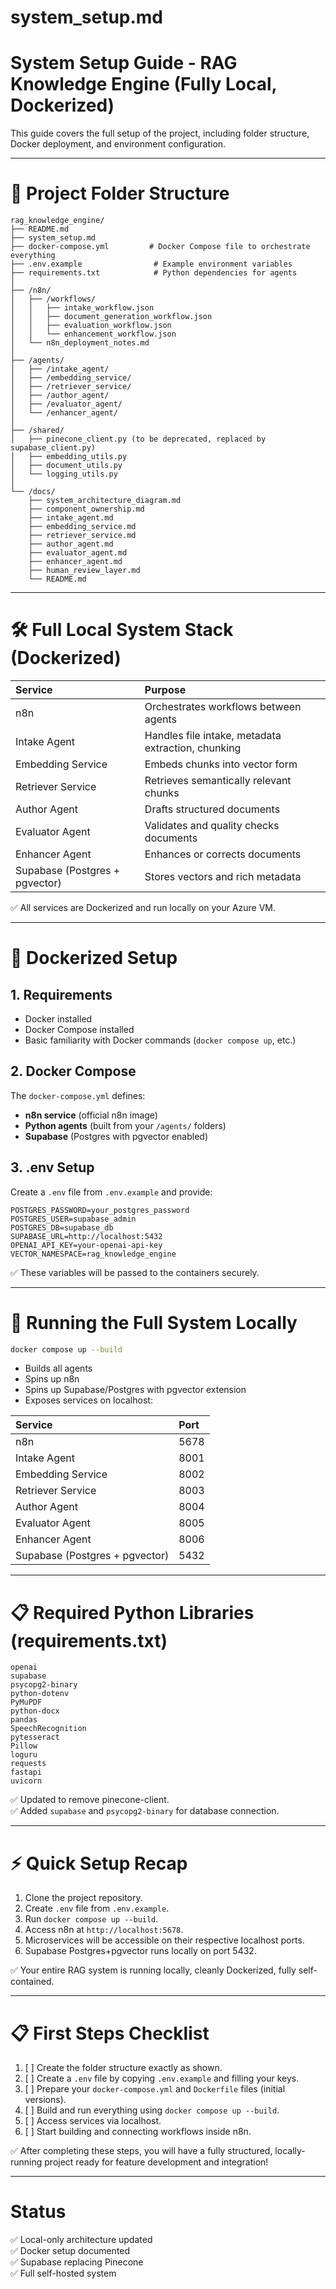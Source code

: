 # system_setup.md

# System Setup Guide - RAG Knowledge Engine (Fully Local, Dockerized)

This guide covers the full setup of the project, including folder structure, Docker deployment, and environment configuration.

---

# 📂 Project Folder Structure

```plaintext
rag_knowledge_engine/
├── README.md
├── system_setup.md
├── docker-compose.yml         # Docker Compose file to orchestrate everything
├── .env.example                # Example environment variables
├── requirements.txt            # Python dependencies for agents
│
├── /n8n/
│   ├── /workflows/
│   │   ├── intake_workflow.json
│   │   ├── document_generation_workflow.json
│   │   ├── evaluation_workflow.json
│   │   └── enhancement_workflow.json
│   └── n8n_deployment_notes.md
│
├── /agents/
│   ├── /intake_agent/
│   ├── /embedding_service/
│   ├── /retriever_service/
│   ├── /author_agent/
│   ├── /evaluator_agent/
│   └── /enhancer_agent/
│
├── /shared/
│   ├── pinecone_client.py (to be deprecated, replaced by supabase_client.py)
│   ├── embedding_utils.py
│   ├── document_utils.py
│   └── logging_utils.py
│
└── /docs/
    ├── system_architecture_diagram.md
    ├── component_ownership.md
    ├── intake_agent.md
    ├── embedding_service.md
    ├── retriever_service.md
    ├── author_agent.md
    ├── evaluator_agent.md
    ├── enhancer_agent.md
    ├── human_review_layer.md
    └── README.md
```

---

# 🛠 Full Local System Stack (Dockerized)

| Service | Purpose |
|:--------|:--------|
| n8n | Orchestrates workflows between agents |
| Intake Agent | Handles file intake, metadata extraction, chunking |
| Embedding Service | Embeds chunks into vector form |
| Retriever Service | Retrieves semantically relevant chunks |
| Author Agent | Drafts structured documents |
| Evaluator Agent | Validates and quality checks documents |
| Enhancer Agent | Enhances or corrects documents |
| Supabase (Postgres + pgvector) | Stores vectors and rich metadata |

✅ All services are Dockerized and run locally on your Azure VM.

---

# 🐳 Dockerized Setup

## 1. Requirements

- Docker installed
- Docker Compose installed
- Basic familiarity with Docker commands (`docker compose up`, etc.)

## 2. Docker Compose

The `docker-compose.yml` defines:

- **n8n service** (official n8n image)
- **Python agents** (built from your `/agents/` folders)
- **Supabase** (Postgres with pgvector enabled)

## 3. .env Setup

Create a `.env` file from `.env.example` and provide:

```plaintext
POSTGRES_PASSWORD=your_postgres_password
POSTGRES_USER=supabase_admin
POSTGRES_DB=supabase_db
SUPABASE_URL=http://localhost:5432
OPENAI_API_KEY=your-openai-api-key
VECTOR_NAMESPACE=rag_knowledge_engine
```

✅ These variables will be passed to the containers securely.

---

# 🚀 Running the Full System Locally

```bash
docker compose up --build
```

- Builds all agents
- Spins up n8n
- Spins up Supabase/Postgres with pgvector extension
- Exposes services on localhost:

| Service | Port |
|:--------|:-----|
| n8n | 5678 |
| Intake Agent | 8001 |
| Embedding Service | 8002 |
| Retriever Service | 8003 |
| Author Agent | 8004 |
| Evaluator Agent | 8005 |
| Enhancer Agent | 8006 |
| Supabase (Postgres + pgvector) | 5432 |

---

# 📋 Required Python Libraries (requirements.txt)

```plaintext
openai
supabase
psycopg2-binary
python-dotenv
PyMuPDF
python-docx
pandas
SpeechRecognition
pytesseract
Pillow
loguru
requests
fastapi
uvicorn
```

✅ Updated to remove pinecone-client.  
✅ Added `supabase` and `psycopg2-binary` for database connection.

---

# ⚡ Quick Setup Recap

1. Clone the project repository.
2. Create `.env` file from `.env.example`.
3. Run `docker compose up --build`.
4. Access n8n at `http://localhost:5678`.
5. Microservices will be accessible on their respective localhost ports.
6. Supabase Postgres+pgvector runs locally on port 5432.

✅ Your entire RAG system is running locally, cleanly Dockerized, fully self-contained.

---

# 📋 First Steps Checklist

1. [ ] Create the folder structure exactly as shown.
2. [ ] Create a `.env` file by copying `.env.example` and filling your keys.
3. [ ] Prepare your `docker-compose.yml` and `Dockerfile` files (initial versions).
4. [ ] Build and run everything using `docker compose up --build`.
5. [ ] Access services via localhost.
6. [ ] Start building and connecting workflows inside n8n.

✅ After completing these steps, you will have a fully structured, locally-running project ready for feature development and integration!

---

# Status
✅ Local-only architecture updated  
✅ Docker setup documented  
✅ Supabase replacing Pinecone  
✅ Full self-hosted system

